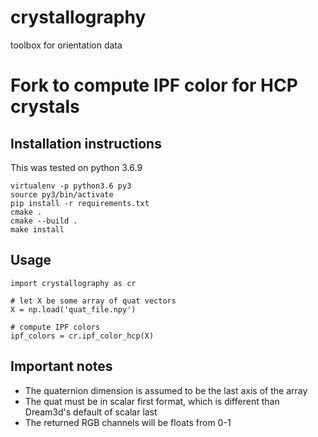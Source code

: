 # crystallography
toolbox for orientation data

# Fork to compute IPF color for HCP crystals

## Installation instructions

This was tested on python 3.6.9

```
virtualenv -p python3.6 py3
source py3/bin/activate
pip install -r requirements.txt
cmake .
cmake --build .
make install
```

## Usage

```
import crystallography as cr

# let X be some array of quat vectors
X = np.load('quat_file.npy')

# compute IPF colors
ipf_colors = cr.ipf_color_hcp(X)
```

## Important notes

* The quaternion dimension is assumed to be the last axis of the array
* The quat must be in scalar first format, which is different than Dream3d's default of scalar last
* The returned RGB channels will be floats from 0-1

